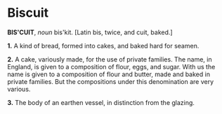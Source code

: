 # Biscuit

**BIS'CUIT**, _noun_ bis'kit. \[Latin bis, twice, and cuit, baked.\]

**1.** A kind of bread, formed into cakes, and baked hard for seamen.

**2.** A cake, variously made, for the use of private families. The name, in England, is given to a composition of flour, eggs, and sugar. With us the name is given to a composition of flour and butter, made and baked in private families. But the compositions under this denomination are very various.

**3.** The body of an earthen vessel, in distinction from the glazing.